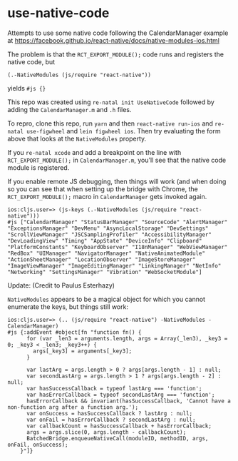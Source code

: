 # use-native-code

Attempts to use some native code following the CalendarManager example at https://facebook.github.io/react-native/docs/native-modules-ios.html

The problem is that the `RCT_EXPORT_MODULE();` code runs and registers the native code, but 

```
(.-NativeModules (js/require "react-native"))
```

yields `#js {}`

This repo was created using `re-natal init UseNativeCode` followed by adding the `CalendarManager.m` and `.h` files.

To repro, clone this repo, run `yarn` and then `react-native run-ios` and `re-natal use-figwheel` and `lein figwheel ios`. Then try evaluating the form above that looks at the `NativeModules` property.

If you `re-natal xcode` and add a breakpoint on the line with `RCT_EXPORT_MODULE();` in `CalendarManager.m`, you'll see that the native code module is registered.

If you enable remote JS debugging, then things will work (and when doing so you can see that when setting up the bridge with Chrome, the `RCT_EXPORT_MODULE();` macro in `CalendarManager` gets invoked again.

```
ios:cljs.user=> (js-keys (.-NativeModules (js/require "react-native")))
#js ["CalendarManager" "StatusBarManager" "SourceCode" "AlertManager" "ExceptionsManager" "DevMenu" "AsyncLocalStorage" "DevSettings" "ScrollViewManager" "JSCSamplingProfiler" "AccessibilityManager" "DevLoadingView" "Timing" "AppState" "DeviceInfo" "Clipboard" "PlatformConstants" "KeyboardObserver" "I18nManager" "WebViewManager" "RedBox" "UIManager" "NavigatorManager" "NativeAnimatedModule" "ActionSheetManager" "LocationObserver" "ImageStoreManager" "ImageViewManager" "ImageEditingManager" "LinkingManager" "NetInfo" "Networking" "SettingsManager" "Vibration" "WebSocketModule"]
```

Update: (Credit to Paulus Esterhazy)

`NativeModules` appears to be a magical object for which you cannot enumerate the keys, but things still work:

```
ios:cljs.user=> (.. (js/require "react-native") -NativeModules -CalendarManager)
#js {:addEvent #object[fn "function fn() {
      for (var _len3 = arguments.length, args = Array(_len3), _key3 = 0; _key3 < _len3; _key3++) {
        args[_key3] = arguments[_key3];
      }

      var lastArg = args.length > 0 ? args[args.length - 1] : null;
      var secondLastArg = args.length > 1 ? args[args.length - 2] : null;
      var hasSuccessCallback = typeof lastArg === 'function';
      var hasErrorCallback = typeof secondLastArg === 'function';
      hasErrorCallback && invariant(hasSuccessCallback, 'Cannot have a non-function arg after a function arg.');
      var onSuccess = hasSuccessCallback ? lastArg : null;
      var onFail = hasErrorCallback ? secondLastArg : null;
      var callbackCount = hasSuccessCallback + hasErrorCallback;
      args = args.slice(0, args.length - callbackCount);
      BatchedBridge.enqueueNativeCall(moduleID, methodID, args, onFail, onSuccess);
    }"]}
```

